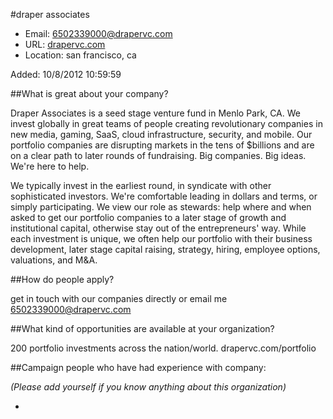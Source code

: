 
#draper associates

* Email: [6502339000@drapervc.com](mailto:6502339000@drapervc.com)
* URL: [drapervc.com](drapervc.com)
* Location: san francisco, ca

Added: 10/8/2012 10:59:59

##What is great about your company?

Draper Associates is a seed stage venture fund in Menlo Park, CA.  We invest globally in great teams of people creating revolutionary companies in new media, gaming, SaaS, cloud infrastructure, security, and mobile.  Our portfolio companies are disrupting markets in the tens of $billions and are on a clear path to later rounds of fundraising.  Big companies.  Big ideas.  We're here to help.



We typically invest in the earliest round, in syndicate with other sophisticated investors.  We're comfortable leading in dollars and terms, or simply participating.  We view our role as stewards: help where and when asked to get our portfolio companies to a later stage of growth and institutional capital, otherwise stay out of the entrepreneurs' way.  While each investment is unique, we often help our portfolio with their business development, later stage capital raising, strategy, hiring, employee options, valuations, and M&A.

##How do people apply?

get in touch with our companies directly or email me 6502339000@drapervc.com

##What kind of opportunities are available at your organization?

200 portfolio investments across the nation/world.  drapervc.com/portfolio

##Campaign people who have had experience with company:

*(Please add yourself if you know anything about this organization)*

* 


    